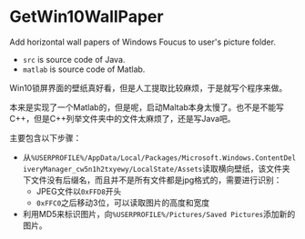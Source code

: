 # GetWin10WallPaper
Add horizontal wall papers of Windows Foucus to user's picture folder.
+ `src` is source code  of Java.
+ `matlab` is source code of Matlab.

Win10锁屏界面的壁纸真好看，但是人工提取比较麻烦，于是就写个程序来做。

本来是实现了一个Matlab的，但是呢，启动Maltab本身太慢了。也不是不能写C++，但是C++列举文件夹中的文件太麻烦了，还是写Java吧。

主要包含以下步骤：
+ 从`%USERPROFILE%/AppData/Local/Packages/Microsoft.Windows.ContentDeliveryManager_cw5n1h2txyewy/LocalState/Assets`读取横向壁纸，该文件夹下文件没有后缀名，而且并不是所有文件都是jpg格式的，需要进行识别：
    + JPEG文件以`0xFFD8`开头
    + `0xFFC0`之后移动3位，可以读取图片的高度和宽度
+ 利用MD5来标识图片，向`%USERPROFILE%/Pictures/Saved Pictures`添加新的图片。